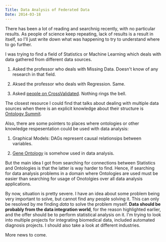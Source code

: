 ```yaml
---
Title: Data Analysis of Federated Data
Date: 2014-03-18 
---
```


There has been a lot of reading and searchnig recently, with no particular results. As people of science keep repeating, lack of results is a result in itself, so I'll just write down what was happening to try to understand where to go further.

I was trying to find a field of Statistics or Machine Learning which deals with data gathered from different data sources. 

1. Asked the professor who deals with Missing Data. Doesn't know of any research in that field.

1. Aksed the professor who deals with Regression. Same.

1. Asked [people on CrossValidated](http://stats.stackexchange.com/questions/89086/statistical-analysis-on-several-data-sources-possible). Nothing rings the bell.

The closest resource I could find that talks about dealing with multiple data sources when there is an explicit knowledge about their structure is [Ontology Summit](http://ontolog.cim3.net/cgi-bin/wiki.pl?OntologySummit2014_Tackling_Variety_In_BigData_CommunityInput). 

Also, there are some pointers to places where ontologies or other knowledge respesentation could be used with data analysis:

1. Graphical Models: DAGs represent causal relationsips between variables.

1. [Gene Ontology](www.geneontology.org) is somehow used in data analysis.

But the main idea I got from searching for connections between Statistics and Ontologies is that the latter is way harder to find. Hence, if searching for data analysis problems in a domain where Ontologies are used must be easier than searching for usage of Onotolgies over all data analysis applications.

By now, situation is pretty severe. I have an idea about some problem being very important to solve, but cannot find any people solving it. This can only be resolved by me finding *data* to solve the problem myself. **Data should be probably from the data integration world**, for the reason highlighted earlier, and the offer should be to perform statistical analysis on it. I'm trying to look into multiple projects for integrating biomedical data, included automated diagnosis projects. I should also take a look at different industries.

More news to come.

